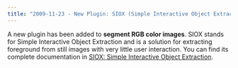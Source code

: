 ```yaml
---
title: "2009-11-23 - New Plugin: SIOX (Simple Interactive Object Extraction)"
---
```


A new plugin has been added to **segment RGB color images**. SIOX stands for Simple Interactive Object Extraction and is a solution for extracting foreground from still images with very little user interaction. You can find its complete documentation in [ SIOX: Simple Interactive Object Extraction](/plugins/siox).


